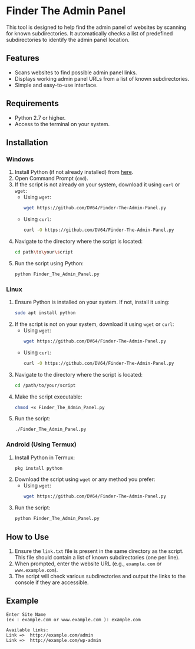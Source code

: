 
# Finder The Admin Panel 

This tool is designed to help find the admin panel of websites by scanning for known subdirectories. It automatically checks a list of predefined subdirectories to identify the admin panel location.

## Features
- Scans websites to find possible admin panel links.
- Displays working admin panel URLs from a list of known subdirectories.
- Simple and easy-to-use interface.

## Requirements
- Python 2.7 or higher.
- Access to the terminal on your system.

## Installation

### Windows
1. Install Python (if not already installed) from [here](https://www.python.org/downloads/).
2. Open Command Prompt (`cmd`).
3. If the script is not already on your system, download it using `curl` or `wget`:
   - Using `wget`:
     ```bash
     wget https://github.com/DV64/Finder-The-Admin-Panel.py
     ```
   - Using `curl`:
     ```bash
     curl -O https://github.com/DV64/Finder-The-Admin-Panel.py
     ```
4. Navigate to the directory where the script is located:
   ```bash
   cd path\to\your\script
   ```
5. Run the script using Python:
   ```bash
   python Finder_The_Admin_Panel.py
   ```

### Linux
1. Ensure Python is installed on your system. If not, install it using:
   ```bash
   sudo apt install python
   ```
2. If the script is not on your system, download it using `wget` or `curl`:
   - Using `wget`:
     ```bash
     wget https://github.com/DV64/Finder-The-Admin-Panel.py
     ```
   - Using `curl`:
     ```bash
     curl -O https://github.com/DV64/Finder-The-Admin-Panel.py
     ```
3. Navigate to the directory where the script is located:
   ```bash
   cd /path/to/your/script
   ```
4. Make the script executable:
   ```bash
   chmod +x Finder_The_Admin_Panel.py
   ```
5. Run the script:
   ```bash
   ./Finder_The_Admin_Panel.py
   ```

### Android (Using Termux)
1. Install Python in Termux:
   ```bash
   pkg install python
   ```
2. Download the script using `wget` or any method you prefer:
   - Using `wget`:
     ```bash
     wget https://github.com/DV64/Finder-The-Admin-Panel.py
     ```
3. Run the script:
   ```bash
   python Finder_The_Admin_Panel.py
   ```

## How to Use
1. Ensure the `link.txt` file is present in the same directory as the script. This file should contain a list of known subdirectories (one per line).
2. When prompted, enter the website URL (e.g., `example.com` or `www.example.com`).
3. The script will check various subdirectories and output the links to the console if they are accessible.

## Example
```
Enter Site Name 
(ex : example.com or www.example.com ): example.com

Available links:
Link =>  http://example.com/admin
Link =>  http://example.com/wp-admin
```
